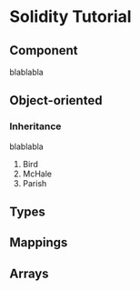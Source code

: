 # Solidity Tutorial #
## Component ##
blablabla
## Object-oriented ##
### Inheritance ###
blablabla
1.  Bird
1.  McHale
1.  Parish
## Types ##
## Mappings ##
## Arrays ##
